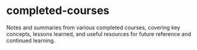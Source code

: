 # completed-courses
Notes and summaries from various completed courses, covering key concepts, lessons learned, and useful resources for future reference and continued learning.
